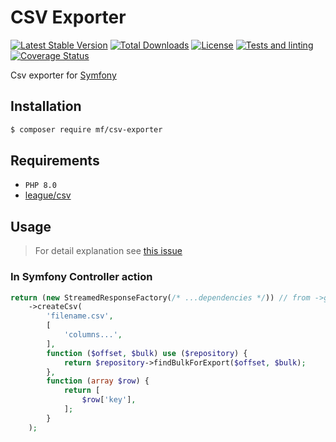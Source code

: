 CSV Exporter
============

[![Latest Stable Version](https://img.shields.io/packagist/v/mf/csv-exporter.svg)](https://packagist.org/packages/mf/csv-exporter)
[![Total Downloads](https://img.shields.io/packagist/dt/mf/csv-exporter.svg)](https://packagist.org/packages/mf/csv-exporter)
[![License](https://img.shields.io/packagist/l/mf/csv-exporter.svg)](https://packagist.org/packages/mf/csv-exporter)
[![Tests and linting](https://github.com/MortalFlesh/csv-exporter/actions/workflows/tests.yaml/badge.svg)](https://github.com/MortalFlesh/csv-exporter/actions/workflows/tests.yaml)
[![Coverage Status](https://coveralls.io/repos/github/MortalFlesh/csv-exporter/badge.svg?branch=master)](https://coveralls.io/github/MortalFlesh/csv-exporter?branch=master)

Csv exporter for [Symfony](https://github.com/symfony/symfony)

## Installation
```bash
$ composer require mf/csv-exporter
```

## Requirements
- `PHP 8.0`
- [league/csv](https://github.com/thephpleague/csv)

## Usage

> For detail explanation see [this issue](https://github.com/MortalFlesh/csv-exporter/issues/2#issuecomment-782130283)

### In Symfony Controller action
```php
return (new StreamedResponseFactory(/* ...dependencies */)) // from ->get('service')
    ->createCsv(
        'filename.csv',
        [
            'columns...',
        ],
        function ($offset, $bulk) use ($repository) {
            return $repository->findBulkForExport($offset, $bulk);
        },
        function (array $row) {
            return [
                $row['key'],
            ];
        }
    );
```
